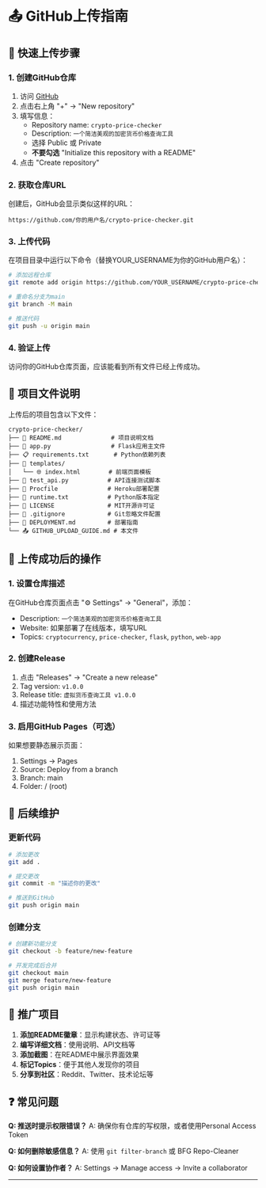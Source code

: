 # 📤 GitHub上传指南

## 🎯 快速上传步骤

### 1. 创建GitHub仓库
1. 访问 [GitHub](https://github.com)
2. 点击右上角 "+" → "New repository"
3. 填写信息：
   - Repository name: `crypto-price-checker`
   - Description: `一个简洁美观的加密货币价格查询工具`
   - 选择 Public 或 Private
   - **不要勾选** "Initialize this repository with a README"
4. 点击 "Create repository"

### 2. 获取仓库URL
创建后，GitHub会显示类似这样的URL：
```
https://github.com/你的用户名/crypto-price-checker.git
```

### 3. 上传代码
在项目目录中运行以下命令（替换YOUR_USERNAME为你的GitHub用户名）：

```bash
# 添加远程仓库
git remote add origin https://github.com/YOUR_USERNAME/crypto-price-checker.git

# 重命名分支为main
git branch -M main

# 推送代码
git push -u origin main
```

### 4. 验证上传
访问你的GitHub仓库页面，应该能看到所有文件已经上传成功。

## 📁 项目文件说明

上传后的项目包含以下文件：

```
crypto-price-checker/
├── 📄 README.md              # 项目说明文档
├── 🐍 app.py                 # Flask应用主文件
├── 📋 requirements.txt       # Python依赖列表
├── 📁 templates/
│   └── 🌐 index.html        # 前端页面模板
├── 🧪 test_api.py           # API连接测试脚本
├── 🚀 Procfile              # Heroku部署配置
├── 🐍 runtime.txt           # Python版本指定
├── 📜 LICENSE               # MIT开源许可证
├── 🚫 .gitignore            # Git忽略文件配置
├── 📖 DEPLOYMENT.md         # 部署指南
└── 📤 GITHUB_UPLOAD_GUIDE.md # 本文件
```

## 🎉 上传成功后的操作

### 1. 设置仓库描述
在GitHub仓库页面点击 "⚙️ Settings" → "General"，添加：
- Description: `一个简洁美观的加密货币价格查询工具`
- Website: 如果部署了在线版本，填写URL
- Topics: `cryptocurrency`, `price-checker`, `flask`, `python`, `web-app`

### 2. 创建Release
1. 点击 "Releases" → "Create a new release"
2. Tag version: `v1.0.0`
3. Release title: `虚拟货币查询工具 v1.0.0`
4. 描述功能特性和使用方法

### 3. 启用GitHub Pages（可选）
如果想要静态展示页面：
1. Settings → Pages
2. Source: Deploy from a branch
3. Branch: main
4. Folder: / (root)

## 🔧 后续维护

### 更新代码
```bash
# 添加更改
git add .

# 提交更改
git commit -m "描述你的更改"

# 推送到GitHub
git push origin main
```

### 创建分支
```bash
# 创建新功能分支
git checkout -b feature/new-feature

# 开发完成后合并
git checkout main
git merge feature/new-feature
git push origin main
```

## 🌟 推广项目

1. **添加README徽章**：显示构建状态、许可证等
2. **编写详细文档**：使用说明、API文档等
3. **添加截图**：在README中展示界面效果
4. **标记Topics**：便于其他人发现你的项目
5. **分享到社区**：Reddit、Twitter、技术论坛等

## ❓ 常见问题

**Q: 推送时提示权限错误？**
A: 确保你有仓库的写权限，或者使用Personal Access Token

**Q: 如何删除敏感信息？**
A: 使用 `git filter-branch` 或 BFG Repo-Cleaner

**Q: 如何设置协作者？**
A: Settings → Manage access → Invite a collaborator

---

